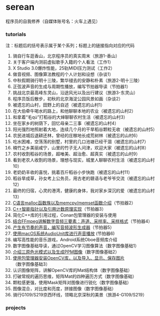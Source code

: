 # serean
程序员的自我修养（自媒体账号名：火车上遇见）


### tutorials

注：标题后的括号表示属于某个系列；标题上的链接指向对应的代码

1. 骑自行车逛香山，北京程序员的真实周末（旅游1-香山）
2. 关于客户端内测前虚拟歌手入籍的个人看法（工作1）
3. X Studio 3.0爆炸性能，25轨MIDI压力测试（工作2）
4. 做音视频、图像算法教程的个人计划和设想（杂谈1）
5. 中秋假期骑行明十三陵，繁华褪去的安静和朴素（旅游2-明十三陵）
6. 正弦波声音的生成与周期性播放，编写节拍器导读（节拍器1）
7. 挑战北京最高峰东灵山，沿途风光以及出行建议（旅游3-东灵山）
8. 程序员饭后散步，初秋的北京海淀公园风景如画（杂谈2）
9. 被遗忘的山村，田野上的自述（被遗忘的山村1）
10. 在大伯牵牛喝水的路上，和他聊聊本地的农业（被遗忘的山村2）
11. 和拿着“毛qú”打稻谷的大婶聊聊农村生活（被遗忘的山村3）
12. 坐在家乡的树荫下，回忆母亲二三事（被遗忘的山村4）
13. 阳光强烈地照射着大地，连续几个月的干旱稻谷颗粒无收（被遗忘的山村5）
14. 农民进城后退耕还林，曾经的庄稼地长成荒树林（被遗忘的山村6）
15. 吃水困难，空荡荡的别墅，村里的几口池塘已经干涸（被遗忘的山村7）
16. 楠竹之乡美丽咸宁，山里的竹子无人问津，欢迎大家（被遗忘的山村8）
17. 农村收割稻谷的场景，超唯美、超治愈、超真实（被遗忘的山村9）
18. 看到老农人收割的场景，理想与现实，城里人聊聊农村生活（被遗忘的山村10）
19. 老奶奶丰收的喜悦，挑着百斤稻谷小步快跑（被遗忘的山村11）
20. 稻谷旱成草，孙女考上公务员，用古老的赣语与老爷爷交流（被遗忘的山村12）
21. 最终的归宿，心灵的港湾，健康的身体，我对家乡深沉的爱（被遗忘的山村13）
22. [C语言malloc函数族以及memcpy/memset函数介绍](tutorials/memory_relate.cc)（节拍器2）
23. [C++智能指针以及引用计数原理实现](tutorials/smart_pointer.cc)（节拍器3）
24. 简化C++库的引用过程，Conan包管理器的安装与使用
25. [结合FFmpeg讲解数字音频三要素：声道、采样率、采样格式](tutorials/audio_property.cc)（节拍器4）
26. [产生有节奏的声音，编写音频波形生成器](audio/source/oscillator.cc)（节拍器5）
27. [使用macOS系统AudioUnit库进行声音播放](tutorials/mac_audio_unit.cc) (节拍器6)
28. 编写高性能的音乐游戏，Android系统Oboe音频库介绍
29. 数字图像基础导读，通过OpenCV学习图像算法（数字图像基础1）
30. [介绍三原色光模式以及生成PPM图像](tutorials/ppm_image.cc)（数字图像基础2）
31. [使用包管理器安装OpenCV库，以及导入、显示、保存图片](tutorials/opencv_core_func.cc)（数字图像基础3）
32. 认识图像矩阵，讲解OpenCV库的Mat结构体（数字图像基础）
33. 打破常规的遍历思维，矩阵Mat的四种遍历方式（数字图像基础）
34. 颗粒感更强，使用Mask矩阵对图像进行锐化（数字图像基础）
35. 图像混合，对比度和亮度，拼接图像（数字图像基础）
36. 骑行G109/S219京西环线，领略北京深秋的美景（旅游4-G109/S219）


### projects


